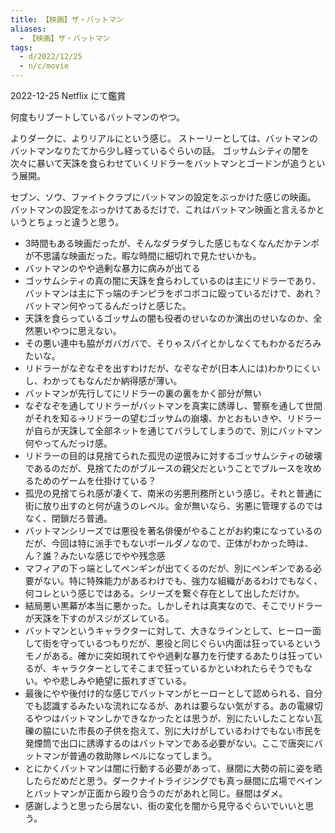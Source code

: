 ```yaml
---
title: 【映画】ザ・バットマン
aliases:
  - 【映画】ザ・バットマン
tags:
  - d/2022/12/25
  - n/c/movie
---
```


2022-12-25 Netflix にて鑑賞

何度もリブートしているバットマンのやつ。

よりダークに、よりリアルにという感じ。
ストーリーとしては、バットマンのバットマンなりたてから少し経っているぐらいの話。
ゴッサムシティの闇を次々に暴いて天誅を食らわせていくリドラーをバットマンとゴードンが追うという展開。

セブン、ソウ、ファイトクラブにバットマンの設定をぶっかけた感じの映画。
バットマンの設定をぶっかけてあるだけで、これはバットマン映画と言えるかというとちょっと違うと思う。

- 3時間もある映画だったが、そんなダラダラした感じもなくなんだかテンポが不思議な映画だった。暇な時間に細切れで見たせいかも。
- バットマンのやや過剰な暴力に病みが出てる
- ゴッサムシティの真の闇に天誅を食らわしているのは主にリドラーであり、バットマンは主に下っ端のチンピラをボコボコに殴っているだけで、あれ？バットマン何やってるんだっけと感じた。
- 天誅を食らっているゴッサムの闇も役者のせいなのか演出のせいなのか、全然悪いやつに思えない。
- その悪い連中も脇がガバガバで、そりゃスパイとかしなくてもわかるだろみたいな。
- リドラーがなぞなぞを出すわけだが、なぞなぞが(日本人には)わかりにくいし、わかってもなんだか納得感が薄い。
- バットマンが先行してにリドラーの裏の裏をかく部分が無い
- なぞなぞを通してリドラーがバットマンを真実に誘導し、警察を通して世間がそれを知る→リドラーの望むゴッサムの崩壊、かとおもいきや、リドラーが自らが天誅して全部ネットを通じてバラしてしまうので、別にバットマン何やってんだっけ感。
- リドラーの目的は見捨てられた孤児の逆恨みに対するゴッサムシティの破壊であるのだが、見捨てたのがブルースの親父だということでブルースを攻めるためのゲームを仕掛けている？
- 孤児の見捨てられ感が凄くて、南米の劣悪刑務所という感じ。それと普通に街に放り出すのと何が違うのレベル。金が無いなら、劣悪に管理するのではなく、閉鎖だろ普通。
- バットマンシリーズでは悪役を著名俳優がやることがお約束になっているのだが、今回は特に派手でもないポールダノなので、正体がわかった時は、ん？誰？みたいな感じでやや残念感
- マフィアの下っ端としてペンギンが出てくるのだが、別にペンギンである必要がない。特に特殊能力があるわけでも、強力な組織があるわけでもなく、何コレという感じではある。シリーズを繋ぐ存在として出しただけか。
- 結局悪い黒幕が本当に悪かった。しかしそれは真実なので、そこでリドラーが天誅を下すのがスジがズレている。
- バットマンというキャラクターに対して、大きなラインとして、ヒーロー面して街を守っているつもりだが、悪役と同じぐらい内面は狂っているというモノがある。確かに突如現れてやや過剰な暴力を行使するあたりは狂っているが、キャラクターとしてそこまで狂っているかといわれたらそうでもない。やや悲しみや絶望に振れすぎている。
- 最後にやや後付け的な感じでバットマンがヒーローとして認められる、自分でも認識するみたいな流れになるが、あれは要らない気がする。あの電線切るやつはバットマンしかできなかったとは思うが、別にたいしたことない瓦礫の脇にいた市長の子供を抱えて、別に大けがしているわけでもない市民を発煙筒で出口に誘導するのはバットマンである必要がない。ここで唐突にバットマンが普通の救助隊レベルになってしまう。
- とにかくバットマンは闇に行動する必要があって、昼間に大勢の前に姿を晒したらだめだと思う。ダークナイトライジングでも真っ昼間に広場でベインとバットマンが正面から殴り合うのだがあれと同じ。昼間はダメ。
- 感謝しようと思ったら居ない、街の変化を闇から見守るぐらいでいいと思う。




